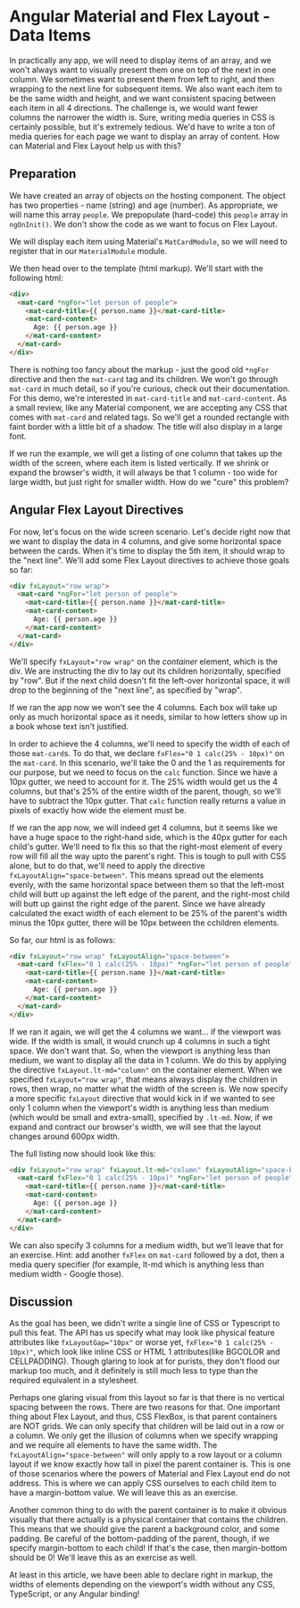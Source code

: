 # Angular Material and Flex Layout - Data Items

In practically any app, we will need to display items of an array, and we won't always want to visually present them one on top of the next in one column. We sometimes
want to present them from left to right, and then wrapping to the next line for subsequent items. We also want each item to be the same width and height, and we want
consistent spacing between each item in all 4 directions. The challenge is, we would want fewer columns the narrower the width is. Sure, writing media queries in CSS
is certainly possible, but it's extremely tedious. We'd have to write a ton of media queries for each page we want to display an array of content. How can Material and
Flex Layout help us with this?

## Preparation

We have created an array of objects on the hosting component. The object has two properties - name (string) and age (number). As appropriate, we will name this array
`people`. We prepopulate (hard-code) this `people` array in `ngOnInit()`. We don't show the code as we want to focus on Flex Layout.

We will display each item using Material's `MatCardModule`, so we will need to register that in our `MaterialModule` module.

We then head over to the template (html markup). We'll start with the following html:

```html
<div>
  <mat-card *ngFor="let person of people">
    <mat-card-title>{{ person.name }}</mat-card-title>
    <mat-card-content>
      Age: {{ person.age }}
    </mat-card-content>
  </mat-card>
</div>
```

There is nothing too fancy about the markup - just the good old `*ngFor` directive and then the `mat-card` tag and its children. We won't go through `mat-card` in
much detail, so if you're curious, check out their documentation. For this demo, we're interested in `mat-card-title` and `mat-card-content`. As a small review,
like any Material component, we are accepting any CSS that comes with `mat-card` and related tags. So we'll get a rounded rectangle with faint border with a little bit
of a shadow. The title will also display in a large font.

If we run the example, we will get a listing of one column that takes up the width of the screen, where each item is listed vertically. If we shrink or expand the
browser's width, it will always be that 1 column - too wide for large width, but just right for smaller width. How do we "cure" this problem?

## Angular Flex Layout Directives

For now, let's focus on the wide screen scenario. Let's decide right now that we want to display the data in 4 columns, and give some horizontal space between the cards.
When it's time to display the 5th item, it should wrap to the "next line". We'll add some Flex Layout directives to achieve those goals so far:

```html
<div fxLayout="row wrap">
  <mat-card *ngFor="let person of people">
    <mat-card-title>{{ person.name }}</mat-card-title>
    <mat-card-content>
      Age: {{ person.age }}
    </mat-card-content>
  </mat-card>
</div>
```

We'll specify `fxLayout="row wrap"` on the *container* element, which is the div. We are instructing the div to lay out its children horizontally, specified by "row".
But if the next child doesn't fit the left-over horizontal space, it will drop to the beginning of the "next line", as specified by "wrap". 

If we ran the app now  we won't see the 4 columns. Each box will take up only as much horizontal space as it needs, similar to how letters show up in a book whose text 
isn't justified.

In order to achieve the 4 columns, we'll need to specify the width of each of those `mat-card`s. To do that, we declare `fxFlex="0 1 calc(25% - 10px)"` on the
`mat-card`. In this scenario, we'll take the 0 and the 1 as requirements for our purpose, but we need to focus on the `calc` function. Since we have a 10px gutter,
we need to account for it. The 25% width would get us the 4 columns, but that's 25% of the entire width of the parent, though, so we'll have to subtract the 10px gutter.
That `calc` function really returns a value in pixels of exactly how wide the element must be.

If we ran the app now, we will indeed get 4 columns, but it seems like we have a huge space to the right-hand side, which is the 40px gutter for each child's gutter.
We'll need to fix this so that the right-most element of every row will fill all the way upto the parent's right. This is tough to pull with CSS alone, but to do that,
we'll need to apply the directive `fxLayoutAlign="space-between"`. This means spread out the elements evenly, with the same horizontal space between them so that the
left-most child will butt up against the left edge of the parent, and the right-most child will butt up gainst the right edge of the parent. Since we have already 
calculated the exact width of each element to be 25% of the parent's width minus the 10px gutter, there will be 10px between the cchildren elements.

So far, our html is as follows:

```html
<div fxLayout="row wrap" fxLayoutAlign="space-between">
  <mat-card fxFlex="0 1 calc(25% - 10px)" *ngFor="let person of people">
    <mat-card-title>{{ person.name }}</mat-card-title>
    <mat-card-content>
      Age: {{ person.age }}
    </mat-card-content>
  </mat-card>
</div>
```

If we ran it again, we will get the 4 columns we want... if the viewport was wide. If the width is small, it would crunch up 4 columns in such a tight space. We don't
want that. So, when the viewport is anything less than medium, we want to display all the data in 1 column. We do this by applying the directive `fxLayout.lt-md="column"`
on the container element. When we specified `fxLayout="row wrap"`, that means always display the children in rows, then wrap, no matter what the width of the screen is.
We now specify a more specific `fxLayout` directive that would kick in if we wanted to see only 1 column when the viewport's width is anything less than medium (which
would be small and extra-small), specified by `.lt-md`. Now, if we expand and contract our browser's width, we will see that the layout changes around 600px width.

The full listing now should look like this:

```html
<div fxLayout="row wrap" fxLayout.lt-md="column" fxLayoutAlign="space-between">
  <mat-card fxFlex="0 1 calc(25% - 10px)" *ngFor="let person of people">
    <mat-card-title>{{ person.name }}</mat-card-title>
    <mat-card-content>
      Age: {{ person.age }}
    </mat-card-content>
  </mat-card>
</div>
```

We can also specify 3 columns for a medium width, but we'll leave that for an exercise. Hint: add another `fxFlex` on `mat-card` followed by a dot, then a media
query specifier (for example, lt-md which is anything less than medium width - Google those).

## Discussion

As the goal has been, we didn't write a single line of CSS or Typescript to pull this feat. The API has us specify what may look like physical feature attributes like
`fxLayoutGap="10px"` or worse yet, `fxFlex="0 1 calc(25% - 10px)"`, which look like inline CSS or HTML 1 attributes(like BGCOLOR and CELLPADDING). Though glaring
to look at for purists, they don't flood our markup too much, and it definitely is still much less to type than the required equivalent in a stylesheet.

Perhaps one glaring visual from this layout so far is that there is no vertical spacing between the rows. There are two reasons for that. One important thing about
Flex Layout, and thus, CSS FlexBox, is that parent containers are NOT grids. We can only specify that children will be laid out in a row or a column. We only get the
illusion of columns when we specify wrapping and we require all elements to have the same width. The `fxLayoutAlign="space-between"` will only apply to a row layout
or a column layout if we know exactly how tall in pixel the parent container is. This is one of those scenarios where the powers of Material and Flex Layout end do not
address. This is where we can apply CSS ourselves to each child item to have a margin-bottom value. We will leave this as an exercise.

Another common thing to do with the parent container is to make it obvious visually that there actually is a physical container that contains the children. This means
that we should give the parent a background color, and some padding. Be careful of the bottom-padding of the parent, though, if we specify margin-bottom to each child!
If that's the case, then margin-bottom should be 0! We'll leave this as an exercise as well.

At least in this article, we have been able to declare right in markup, the widths of elements depending on the viewport's width without any CSS, TypeScript, or any
Angular binding!